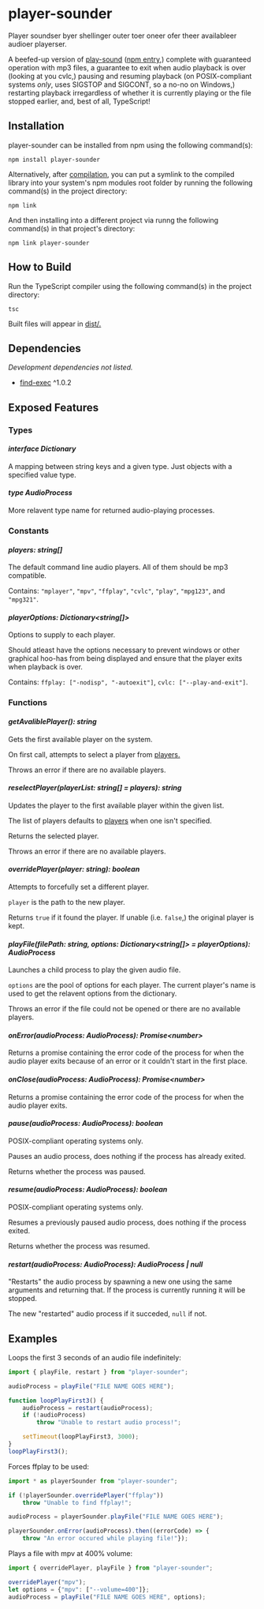 # player-sounder

Player soundser byer shellinger outer toer oneer ofer theer availableer audioer playerser.

A beefed-up version of [play-sound](https://github.com/shime/play-sound "play-sound GitHub repository") ([npm entry](https://www.npmjs.com/package/play-sound "play-sound npm entry"),) complete with guaranteed operation with mp3 files, a guarantee to exit when audio playback is over (looking at you cvlc,) pausing and resuming playback (on POSIX-compliant systems *only*, uses SIGSTOP and SIGCONT, so a no-no on Windows,) restarting playback irregardless of whether it is currently playing or the file stopped earlier, and, best of all, TypeScript!

## Installation

player-sounder can be installed from npm using the following command(s):

```console
npm install player-sounder
```

Alternatively, after [compilation](README.md#how-to-build "How to Build section"), you can put a symlink to the compiled library into your system's npm modules root folder by running the following command(s) in the project directory:

```console
npm link
```

And then installing into a different project via runng the following command(s) in that project's directory:

```console
npm link player-sounder
```

## How to Build

Run the TypeScript compiler using the following command(s) in the project directory:

```console
tsc
```

Built files will appear in [dist/.](dist)

## Dependencies

*Development dependencies not listed.*

- [find-exec](https://www.npmjs.com/package/find-exec "find-exec npm entry") ^1.0.2

## Exposed Features

### Types

#### *interface Dictionary<Type>*

A mapping between string keys and a given type. Just objects with a specified value type.

#### *type AudioProcess*

More relavent type name for returned audio-playing processes.

### Constants

#### *players: string\[\]*

The default command line audio players. All of them should be mp3 compatible.

Contains: `"mplayer"`, `"mpv"`, `"ffplay"`, `"cvlc"`, `"play"`, `"mpg123"`, and `"mpg321"`.

#### *playerOptions: Dictionary\<string\[\]\>*

Options to supply to each player.

Should atleast have the options necessary to prevent windows or other graphical hoo-has from being displayed and ensure that the player exits when playback is over.

Contains: `ffplay: ["-nodisp", "-autoexit"]`, `cvlc: ["--play-and-exit"]`.

### Functions

#### *getAvaliblePlayer(): string*

Gets the first available player on the system.

On first call, attempts to select a player from [players.](README.md#players-string "players: string[]")

Throws an error if there are no available players.

#### *reselectPlayer(playerList: string\[\] = players): string*

Updates the player to the first available player within the given list.

The list of players defaults to [players](README.md#players-string "players: string[]") when one isn't specified.

Returns the selected player.

Throws an error if there are no available players.

#### *overridePlayer(player: string): boolean*

Attempts to forcefully set a different player.

`player` is the path to the new player.

Returns `true` if it found the player. If unable (i.e. `false`,) the original player is kept.

#### *playFile(filePath: string, options: Dictionary<string\[\]> = playerOptions): AudioProcess*

Launches a child process to play the given audio file.
 
`options` are the pool of options for each player. The current player's name is used to get the relavent options from the dictionary.

Throws an error if the file could not be opened or there are no available players.

#### *onError(audioProcess: AudioProcess): Promise\<number\>*

Returns a promise containing the error code of the process for when the audio player exits because of an error or it couldn't start in the first place.

#### *onClose(audioProcess: AudioProcess): Promise\<number\>*

Returns a promise containing the error code of the process for when the audio player exits.

#### *pause(audioProcess: AudioProcess): boolean*

POSIX-compliant operating systems only.

Pauses an audio process, does nothing if the process has already exited.

Returns whether the process was paused.

#### *resume(audioProcess: AudioProcess): boolean*

POSIX-compliant operating systems only.

Resumes a previously paused audio process, does nothing if the process exited.

Returns whether the process was resumed.

#### *restart(audioProcess: AudioProcess): AudioProcess | null*

"Restarts" the audio process by spawning a new one using the same arguments and returning that. If the process is currently running it will be stopped.

The new "restarted" audio process if it succeded, `null` if not.

## Examples

Loops the first 3 seconds of an audio file indefinitely:

```TypeScript
import { playFile, restart } from "player-sounder";

audioProcess = playFile("FILE NAME GOES HERE");

function loopPlayFirst3() {
    audioProcess = restart(audioProcess);
    if (!audioProcess)
        throw "Unable to restart audio process!";

    setTimeout(loopPlayFirst3, 3000);
}
loopPlayFirst3();
```

Forces ffplay to be used:

```TypeScript
import * as playerSounder from "player-sounder";

if (!playerSounder.overridePlayer("ffplay"))
    throw "Unable to find ffplay!";

audioProcess = playerSounder.playFile("FILE NAME GOES HERE");

playerSounder.onError(audioProcess).then((errorCode) => {
    throw "An error occured while playing file!"});
```

Plays a file with mpv at 400% volume:

```TypeScript
import { overridePlayer, playFile } from "player-sounder";

overridePlayer("mpv");
let options = {"mpv": ["--volume=400"]};
audioProcess = playFile("FILE NAME GOES HERE", options);
```